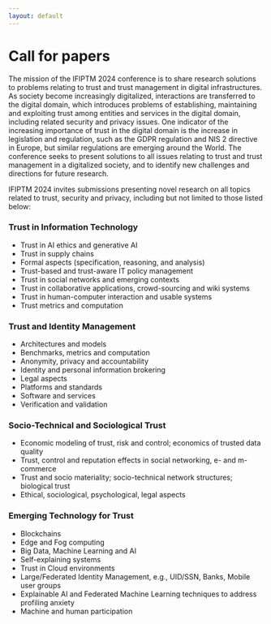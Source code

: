 ```yaml
---
layout: default
---
```


<h1 class="display-5 mb-3">Call for papers</h1>

The mission of the IFIPTM 2024 conference is to share research solutions to problems relating to trust and trust management in digital infrastructures. As society become increasingly digitalized, interactions are transferred to the digital domain, which introduces problems of establishing, maintaining and exploiting trust among entities and services in the digital domain, including related security and privacy issues. One indicator of the increasing importance of trust in the digital domain is the increase in legislation and regulation, such as the GDPR regulation and NIS 2 directive in Europe, but similar regulations are emerging around the World. The conference seeks to present solutions to all issues relating to trust and trust management in a digitalized society, and to identify new challenges and directions for future research.

IFIPTM 2024 invites submissions presenting novel research on all topics related to trust, security and privacy, including but not limited to those listed below:

### Trust in Information Technology

- Trust in AI ethics and generative AI
- Trust in supply chains
- Formal aspects (specification, reasoning, and analysis)
- Trust-based and trust-aware IT policy management
- Trust in social networks and emerging contexts
- Trust in collaborative applications, crowd-sourcing and wiki systems
- Trust in human-computer interaction and usable systems
- Trust metrics and computation

### Trust and Identity Management

- Architectures and models
- Benchmarks, metrics and computation
- Anonymity, privacy and accountability
- Identity and personal information brokering
- Legal aspects
- Platforms and standards
- Software and services
- Verification and validation

### Socio-Technical and Sociological Trust

- Economic modeling of trust, risk and control; economics of trusted data quality
- Trust, control and reputation effects in social networking, e- and m-commerce
- Trust and socio materiality; socio-technical network structures; biological trust
- Ethical, sociological, psychological, legal aspects

### Emerging Technology for Trust

- Blockchains
- Edge and Fog computing
- Big Data, Machine Learning and AI
- Self-explaining systems
- Trust in Cloud environments
- Large/Federated Identity Management, e.g., UID/SSN, Banks, Mobile user groups
- Explainable AI and Federated Machine Learning techniques to address profiling anxiety
- Machine and human participation
